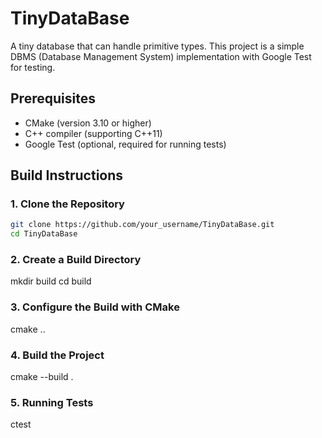 # TinyDataBase
A tiny database that can handle primitive types.
This project is a simple DBMS (Database Management System) implementation with Google Test for testing.

## Prerequisites
- CMake (version 3.10 or higher)
- C++ compiler (supporting C++11)
- Google Test (optional, required for running tests)

## Build Instructions

### 1. Clone the Repository
```bash
git clone https://github.com/your_username/TinyDataBase.git
cd TinyDataBase
```
### 2. Create a Build Directory
mkdir build
cd build

### 3. Configure the Build with CMake
cmake ..

### 4. Build the Project
cmake --build .

### 5. Running Tests
ctest




